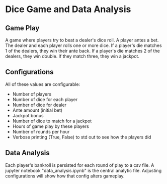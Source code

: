 # Dice Game and Data Analysis
## Game Play
A game where players try to beat a dealer's dice roll.
A player antes a bet. The dealer and each player rolls one or more dice.
If a player's die matches 1 of the dealers, they win their ante back.
If a player's die matches 2 of the dealers, they win double.
If they match three, they win a jackpot.
## Configurations
All of these values are configurable:
- Number of players
- Number of dice for each player
- Number of dice for dealer
- Ante amount (initial bet)
- Jackpot bonus
- Number of dice to match for a jackpot
- Hours of game play by these players
- Number of rounds per hour
- Verbose printing (True, False) to std out to see how the players did
## Data Analysis
Each player's bankroll is persisted for each round of play to a csv file. 
A jupyter notebook "data_analysis.ipynb" is the central analytic file. 
Adjusting configurations will show how that config alters gameplay. 
